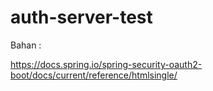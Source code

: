 # auth-server-test


Bahan :

https://docs.spring.io/spring-security-oauth2-boot/docs/current/reference/htmlsingle/